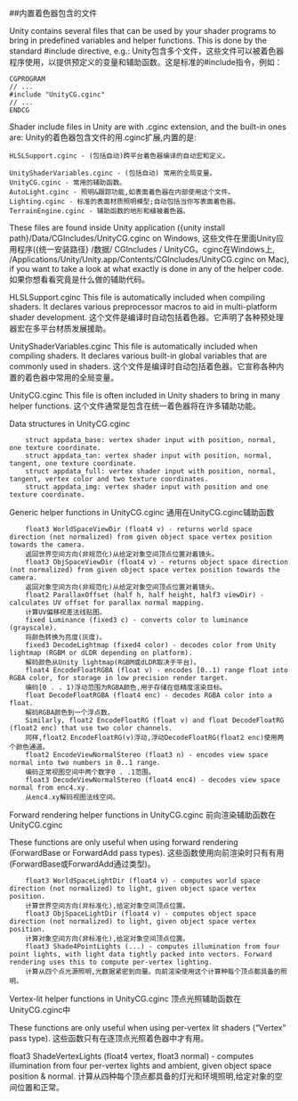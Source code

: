 ##内置着色器包含的文件

Unity contains several files that can be used by your shader programs to bring in predefined variables and helper functions. This is done by the standard #include directive, e.g.:
Unity包含多个文件，这些文件可以被着色器程序使用，以提供预定义的变量和辅助函数。这是标准的#include指令，例如：

```
CGPROGRAM
// ...
#include "UnityCG.cginc"
// ...
ENDCG
```

Shader include files in Unity are with .cginc extension, and the built-in ones are:
Unity的着色器包含文件的用.cginc扩展,内置的是:

    HLSLSupport.cginc - (包括自动)跨平台着色器编译的自动宏和定义。
		
    UnityShaderVariables.cginc - (包括自动) 常用的全局变量。
    UnityCG.cginc - 常用的辅助函数。
    AutoLight.cginc - 照明&跟踪功能,如表面着色器在内部使用这个文件。
    Lighting.cginc - 标准的表面材质照明模型;自动包括当你写表面着色器。
    TerrainEngine.cginc - 辅助函数的地形和植被着色器。

These files are found inside Unity application ({unity install path}/Data/CGIncludes/UnityCG.cginc on Windows,
这些文件在里面Unity应用程序({统一安装路径} /数据/ CGIncludes / UnityCG。cginc在Windows上,
/Applications/Unity/Unity.app/Contents/CGIncludes/UnityCG.cginc on Mac), if you want to take a look at what exactly is done in any of the helper code.
如果你想看看究竟是什么做的辅助代码。

HLSLSupport.cginc
This file is automatically included when compiling shaders. It declares various preprocessor macros to aid in multi-platform shader development.
这个文件是编译时自动包括着色器。它声明了各种预处理器宏在多平台材质发展援助。

UnityShaderVariables.cginc
This file is automatically included when compiling shaders. It declares various built-in global variables that are commonly used in shaders.
这个文件是编译时自动包括着色器。它宣称各种内置的着色器中常用的全局变量。

UnityCG.cginc
This file is often included in Unity shaders to bring in many helper functions.
这个文件通常是包含在统一着色器将在许多辅助功能。

Data structures in UnityCG.cginc

		struct appdata_base: vertex shader input with position, normal, one texture coordinate.
		struct appdata_tan: vertex shader input with position, normal, tangent, one texture coordinate.
		struct appdata_full: vertex shader input with position, normal, tangent, vertex color and two texture coordinates.
		struct appdata_img: vertex shader input with position and one texture coordinate.

Generic helper functions in UnityCG.cginc
通用在UnityCG.cginc辅助函数

		float3 WorldSpaceViewDir (float4 v) - returns world space direction (not normalized) from given object space vertex position towards the camera.
		返回世界空间方向(非规范化)从给定对象空间顶点位置对着镜头。
		float3 ObjSpaceViewDir (float4 v) - returns object space direction (not normalized) from given object space vertex position towards the camera.
		返回对象空间方向(非规范化)从给定对象空间顶点位置对着镜头。
		float2 ParallaxOffset (half h, half height, half3 viewDir) - calculates UV offset for parallax normal mapping.
		计算UV偏移视差法线贴图。
		fixed Luminance (fixed3 c) - converts color to luminance (grayscale).
		将颜色转换为亮度(灰度)。
		fixed3 DecodeLightmap (fixed4 color) - decodes color from Unity lightmap (RGBM or dLDR depending on platform).
		解码颜色从Unity lightmap(RGBM或dLDR取决于平台)。
		float4 EncodeFloatRGBA (float v) - encodes [0..1) range float into RGBA color, for storage in low precision render target.
		编码[0 . . 1)浮动范围为RGBA颜色,用于存储在低精度渲染目标。
		float DecodeFloatRGBA (float4 enc) - decodes RGBA color into a float.
		解码RGBA颜色到一个浮点数。
		Similarly, float2 EncodeFloatRG (float v) and float DecodeFloatRG (float2 enc) that use two color channels.
		同样,float2 EncodeFloatRG(v)浮动,浮动DecodeFloatRG(float2 enc)使用两个颜色通道。
		float2 EncodeViewNormalStereo (float3 n) - encodes view space normal into two numbers in 0..1 range.
		编码正常视图空间中两个数字0 . .1范围。
		float3 DecodeViewNormalStereo (float4 enc4) - decodes view space normal from enc4.xy.
		从enc4.xy解码视图法线空间。

Forward rendering helper functions in UnityCG.cginc
前向渲染辅助函数在UnityCG.cginc

These functions are only useful when using forward rendering (ForwardBase or ForwardAdd pass types).
这些函数使用向前渲染时只有有用(ForwardBase或ForwardAdd通过类型)。

		float3 WorldSpaceLightDir (float4 v) - computes world space direction (not normalized) to light, given object space vertex position.
		计算世界空间方向(非标准化),给定对象空间顶点位置。
		float3 ObjSpaceLightDir (float4 v) - computes object space direction (not normalized) to light, given object space vertex position.
		计算对象空间方向(非标准化),给定对象空间顶点位置。
		float3 Shade4PointLights (...) - computes illumination from four point lights, with light data tightly packed into vectors. Forward rendering uses this to compute per-vertex lighting.
		计算从四个点光源照明,光数据紧密到向量。向前渲染使用这个计算种每个顶点都具备的照明。

Vertex-lit helper functions in UnityCG.cginc
顶点光照辅助函数在UnityCG.cginc中

These functions are only useful when using per-vertex lit shaders (“Vertex” pass type).
这些函数只有在逐顶点光照着色器中才有用。

float3 ShadeVertexLights (float4 vertex, float3 normal) - computes illumination from four per-vertex lights and ambient, given object space position & normal.
计算从四种每个顶点都具备的灯光和环境照明,给定对象的空间位置和正常。








